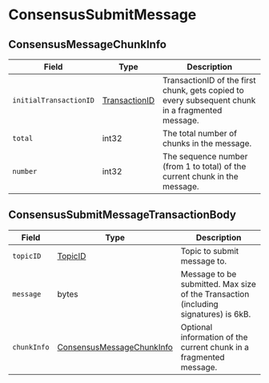 # ConsensusSubmitMessage

## ConsensusMessageChunkInfo

| Field                  | Type                                                                                                                                                 | Description                                                                                      |
| ---------------------- | ---------------------------------------------------------------------------------------------------------------------------------------------------- | ------------------------------------------------------------------------------------------------ |
| `initialTransactionID` | [TransactionID](https://github.com/theekrystallee/hedera-style-guide/blob/sdk-v1/deprecated/hedera-api/consensus-service/broken-reference/README.md) | TransactionID of the first chunk, gets copied to every subsequent chunk in a fragmented message. |
| `total`                | int32                                                                                                                                                | The total number of chunks in the message.                                                       |
| `number`               | int32                                                                                                                                                | The sequence number (from 1 to total) of the current chunk in the message.                       |

## ConsensusSubmitMessageTransactionBody

| Field       | Type                                                                                                                                           | Description                                                                         |
| ----------- | ---------------------------------------------------------------------------------------------------------------------------------------------- | ----------------------------------------------------------------------------------- |
| `topicID`   | [TopicID](https://github.com/theekrystallee/hedera-style-guide/blob/sdk-v1/deprecated/hedera-api/consensus-service/broken-reference/README.md) | Topic to submit message to.                                                         |
| `message`   | bytes                                                                                                                                          | Message to be submitted. Max size of the Transaction (including signatures) is 6kB. |
| `chunkInfo` | [ConsensusMessageChunkInfo](consensussubmitmessage.md#consensusmessagechunkinfo)                                                               | Optional information of the current chunk in a fragmented message.                  |
